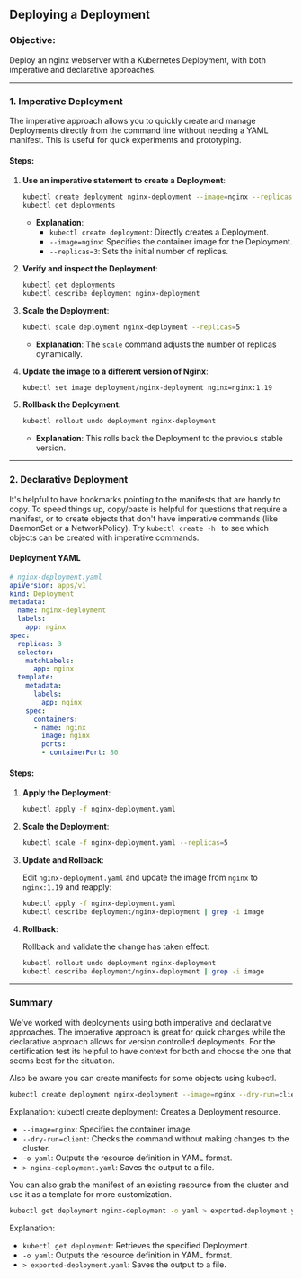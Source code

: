 ## Deploying a Deployment 

### Objective:
Deploy an nginx webserver with a Kubernetes Deployment, with both imperative and declarative approaches.

---

### 1. **Imperative Deployment**

The imperative approach allows you to quickly create and manage Deployments directly from the command line without needing a YAML manifest. This is useful for quick experiments and prototyping.

#### Steps:

1. **Use an imperative statement to create a Deployment**:

   ```bash
   kubectl create deployment nginx-deployment --image=nginx --replicas=3
   kubectl get deployments
   ```

   - **Explanation**:
     - `kubectl create deployment`: Directly creates a Deployment.
     - `--image=nginx`: Specifies the container image for the Deployment.
     - `--replicas=3`: Sets the initial number of replicas.

2. **Verify and inspect the Deployment**:

   ```bash
   kubectl get deployments
   kubectl describe deployment nginx-deployment
   ```

3. **Scale the Deployment**:

   ```bash
   kubectl scale deployment nginx-deployment --replicas=5
   ```

   - **Explanation**: The `scale` command adjusts the number of replicas dynamically.

4. **Update the image to a different version of Nginx**:

   ```bash
   kubectl set image deployment/nginx-deployment nginx=nginx:1.19
   ```

5. **Rollback the Deployment**:

   ```bash
   kubectl rollout undo deployment nginx-deployment
   ```

   - **Explanation**: This rolls back the Deployment to the previous stable version.

---

### 2. **Declarative Deployment**

It's helpful to have bookmarks pointing to the manifests that are handy to copy. To speed things up, copy/paste is helpful for questions that require a manifest, or to create objects that don't have imperative commands (like DaemonSet or a NetworkPolicy). Try `kubectl create -h ` to see which objects can be created with imperative commands.

#### Deployment YAML

```yaml
# nginx-deployment.yaml
apiVersion: apps/v1
kind: Deployment
metadata:
  name: nginx-deployment
  labels:
    app: nginx
spec:
  replicas: 3
  selector:
    matchLabels:
      app: nginx
  template:
    metadata:
      labels:
        app: nginx
    spec:
      containers:
      - name: nginx
        image: nginx
        ports:
        - containerPort: 80
```

#### Steps:

1. **Apply the Deployment**:

   ```bash
   kubectl apply -f nginx-deployment.yaml
   ```

2. **Scale the Deployment**:

   ```bash
   kubectl scale -f nginx-deployment.yaml --replicas=5
   ```

3. **Update and Rollback**:

   Edit `nginx-deployment.yaml` and update the image from `nginx` to `nginx:1.19` and reapply:

   ```bash
   kubectl apply -f nginx-deployment.yaml
   kubectl describe deployment/nginx-deployment | grep -i image
   ```

3. **Rollback**:

   Rollback and validate the change has taken effect:

   ```bash
   kubectl rollout undo deployment nginx-deployment
   kubectl describe deployment/nginx-deployment | grep -i image
   ```

---

### Summary

We've worked with deployments using both imperative and declarative approaches. The imperative approach is great for quick changes while the declarative approach allows for version controlled deployments. For the certification test its helpful to have context for both and choose the one that seems best for the situation. 

Also be aware you can create manifests for some objects using kubectl. 
```bash
kubectl create deployment nginx-deployment --image=nginx --dry-run=client -o yaml > nginx-deployment.yaml
```

Explanation:
kubectl create deployment: Creates a Deployment resource.
- `--image=nginx`: Specifies the container image.
- `--dry-run=client`: Checks the command without making changes to the cluster.
- `-o yaml`: Outputs the resource definition in YAML format.
- `> nginx-deployment.yaml`: Saves the output to a file.


You can also grab the manifest of an existing resource from the cluster and use it as a template for more customization.

```bash
kubectl get deployment nginx-deployment -o yaml > exported-deployment.yaml
```

Explanation:
- `kubectl get deployment`: Retrieves the specified Deployment.
- `-o yaml`: Outputs the resource definition in YAML format.
- `> exported-deployment.yaml`: Saves the output to a file.
